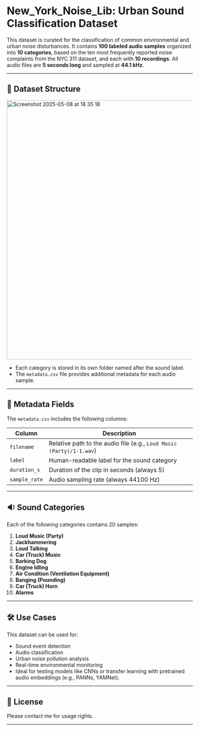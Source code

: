 # New_York_Noise_Lib: Urban Sound Classification Dataset

This dataset is curated for the classification of common environmental and urban noise disturbances. It contains **100 labeled audio samples** organized into **10 categories**, based on the ten most frequently reported noise complaints from the NYC 311 dataset, and each with **10 recordings**. All audio files are **5 seconds long** and sampled at **44.1 kHz**.

---

## 📁 Dataset Structure

<img width="701" alt="Screenshot 2025-05-08 at 18 35 18" src="https://github.com/user-attachments/assets/1fee8af3-b624-4855-88c0-03ad16339b51" />


- Each category is stored in its own folder named after the sound label.
- The `metadata.csv` file provides additional metadata for each audio sample.

---

## 🧾 Metadata Fields

The `metadata.csv` includes the following columns:

| Column        | Description                                                   |
|---------------|---------------------------------------------------------------|
| `filename`    | Relative path to the audio file (e.g., `Loud Music (Party)/1-1.wav`) |
| `label`       | Human-readable label for the sound category                   |
| `duration_s`  | Duration of the clip in seconds (always 5)                    |
| `sample_rate` | Audio sampling rate (always 44100 Hz)                         |
---

## 🔉 Sound Categories

Each of the following categories contains 20 samples:

1. **Loud Music (Party)**
2. **Jackhammering**
3. **Loud Talking**
4. **Car (Truck) Music**
5. **Barking Dog**
6. **Engine Idling**
7. **Air Condition (Ventilation Equipment)**
8. **Banging (Pounding)**
9. **Car (Truck) Horn**
10. **Alarms**

---

## 🛠️ Use Cases

This dataset can be used for:

- Sound event detection
- Audio classification
- Urban noise pollution analysis
- Real-time environmental monitoring
- Ideal for testing models like CNNs or transfer learning with pretrained audio embeddings (e.g., PANNs, YAMNet).

---

## 📜 License

Please contact me for usage rights.

---

